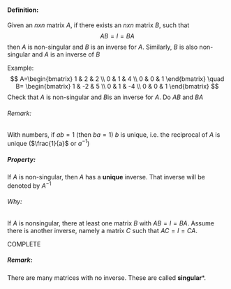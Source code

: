 #### Definition:
Given an $nxn$ matrix $A$, if there exists an $nxn$ matrix $B$, such that $$
AB=I=BA
$$
then $A$ is non-singular and $B$ is an inverse for $A$.
Similarly, $B$ is also non-singular and $A$ is an inverse of $B$

Example:
$$
A=\begin{bmatrix}
1 & 2 & 2 \\
0 & 1 & 4 \\
0 & 0 & 1
\end{bmatrix} \quad
B= \begin{bmatrix}
1 & -2 & 5 \\
0 & 1 & -4 \\
0 & 0 & 1
\end{bmatrix}
$$
Check that $A$ is non-singular and $B$is an inverse for $A$.
Do $AB$ and $BA$

###### Remark:
With numbers, if $ab=1$ (then $ba=1$) $b$ is unique, i.e. the reciprocal of $A$ is unique ($\frac{1}{a}$ or $a^{-1}$)

##### Property:
If $A$ is non-singular, then $A$ has a **unique** inverse. That inverse will be denoted by $A^{-1}$ 

###### Why:
If $A$ is nonsingular, there at least one matrix $B$ with $AB=I=BA$. Assume there is another inverse, namely a matrix $C$ such that $AC=I=CA$.

COMPLETE

##### Remark:
There are many matrices with no inverse. These are called **singular***.


